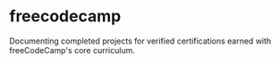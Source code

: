 # freecodecamp
Documenting completed projects for verified certifications earned with freeCodeCamp's core curriculum.

